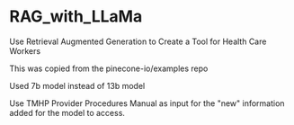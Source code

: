 # RAG_with_LLaMa
Use Retrieval Augmented Generation to Create a Tool for Health Care Workers

This was copied from the pinecone-io/examples repo

Used 7b model instead of 13b model

Use TMHP Provider Procedures Manual as input for the "new" information added for the model to access.
